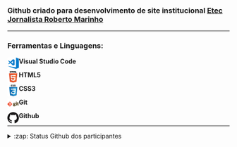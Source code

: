 ### **Github criado para desenvolvimento de site institucional <a target="_blank" href="https://atomicfeast.github.io/index.html">Etec Jornalista Roberto Marinho</a>**

<hr />

### Ferramentas e Linguagens:
<img align="left" alt="Visual Studio Code" width="26px" src="https://raw.githubusercontent.com/github/explore/80688e429a7d4ef2fca1e82350fe8e3517d3494d/topics/visual-studio-code/visual-studio-code.png"/> <strong>Visual Studio Code</strong>
<br />

<img align="left" alt="HTML5" width="26px" src="https://raw.githubusercontent.com/github/explore/80688e429a7d4ef2fca1e82350fe8e3517d3494d/topics/html/html.png"/> <strong>HTML5</strong>
<br />

<img align="left" alt="CSS3" width="26px" src="https://raw.githubusercontent.com/github/explore/80688e429a7d4ef2fca1e82350fe8e3517d3494d/topics/css/css.png"/> <strong>CSS3</strong>
<br />

<img align="left" alt="Git" width="26px" src="https://raw.githubusercontent.com/github/explore/80688e429a7d4ef2fca1e82350fe8e3517d3494d/topics/git/git.png"/> <strong>Git</strong>
<br />

<img align="left" alt="GitHub" width="26px" src="https://raw.githubusercontent.com/github/explore/78df643247d429f6cc873026c0622819ad797942/topics/github/github.png"/> <strong>Github</strong>
<br />

<hr />

<details>
  <summary>:zap: Status Github dos participantes</summary>
    <img align="left" alt="status github" src="https://github-readme-stats.codestackr.vercel.app/api?username=AtomicFeasT&show_icons=true&hide_border=true" />
    <img align="left" alt="status github" src="https://github-readme-stats.codestackr.vercel.app/api?username=VitorGouveia&show_icons=true&hide_border=true" />
</details>
